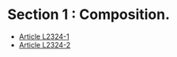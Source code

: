 # Section 1 : Composition.

* [Article L2324-1](./LEGIARTI000028699208.md)
* [Article L2324-2](./LEGIARTI000028699239.md)
